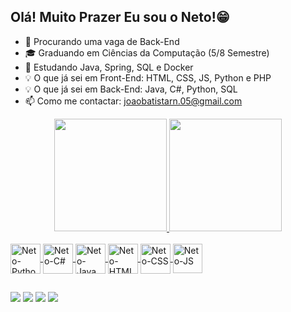 ## Olá! Muito Prazer Eu sou o Neto!😁

- 🔭 Procurando uma vaga de Back-End
- 🎓 Graduando em Ciências da Computação (5/8 Semestre)
- 🌱 Estudando Java, Spring, SQL e Docker
- 💡 O que já sei em Front-End: HTML, CSS, JS, Python e PHP
- 💡 O que já sei em Back-End: Java, C#, Python, SQL
- 📫 Como me contactar: joaobatistarn.05@gmail.com
<div align="center">
  <a href="https://github.com/1NetoDev">
  <img height="180em" src="https://github-readme-stats.vercel.app/api?username=1NetoDev&theme=moltack&show_icons=true&locale=pt-br"/>
  <img height="180em" src="https://github-readme-mwendwa.vercel.app/api/top-langs/?username=1NetoDev&layout=compact&count_private=true&theme=moltack&locale=pt-br"/>
</div>
    
<div style="display: inline_block"><br>
  <img align="center" alt="Neto-Python" height="48" width="48" src="https://cdn.jsdelivr.net/gh/devicons/devicon@latest/icons/python/python-original-wordmark.svg" />
  <img align="center" alt="Neto-C#" height="48" width="48"src="https://cdn.jsdelivr.net/gh/devicons/devicon@latest/icons/csharp/csharp-original.svg" />
  <img align="center" alt="Neto-Java" height="48" width="48" src="https://cdn.jsdelivr.net/gh/devicons/devicon@latest/icons/java/java-original-wordmark.svg" />
  <img align="center" alt="Neto-HTML" height="48" width="48" src="https://cdn.jsdelivr.net/gh/devicons/devicon@latest/icons/html5/html5-original-wordmark.svg" />
  <img align="center" alt="Neto-CSS" height="48" width="48" src="https://cdn.jsdelivr.net/gh/devicons/devicon@latest/icons/css3/css3-original-wordmark.svg" />
  <img align="center" alt="Neto-JS" height="47" width="47" src="https://cdn.jsdelivr.net/gh/devicons/devicon@latest/icons/javascript/javascript-original.svg" />
</div>

##
<div> 
  <a href="https://instagram.com/batistaa.05" target="_blank"><img src="https://img.shields.io/badge/-Instagram-%23E4405F?style=for-the-badge&logo=instagram&logoColor=white" target="_blank"></a>
  <a href = "mailto:joaobatistarn.05@gmail.com"><img src="https://img.shields.io/badge/Gmail-D14836?style=for-the-badge&logo=gmail&logoColor=white" target="_blank"></a>
  <a href = "https://wa.link/focf7d"><img src="https://img.shields.io/badge/WhatsApp-25D366?style=for-the-badge&logo=whatsapp&logoColor=white" target="_blank"></a>
  <a href="https://linkedin.com/in/joaobatistaneto05" target="_blank"><img src="https://img.shields.io/badge/-LinkedIn-%230077B5?style=for-the-badge&logo=linkedin&logoColor=white" target="_blank"></a> 
</div>
